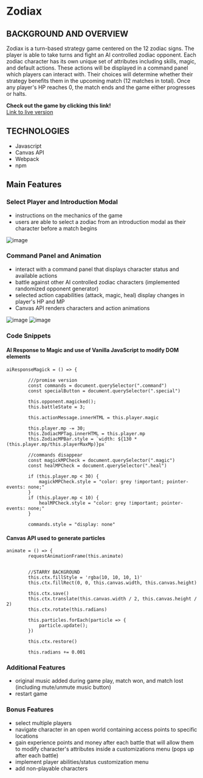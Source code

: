 # Zodiax

## BACKGROUND AND OVERVIEW
Zodiax is a turn-based strategy game centered on the 12 zodiac signs. The player is able to take turns and fight an AI controlled zodiac opponent. Each zodiac character has its own unique set of attributes including skills, magic, and default actions. These actions will be displayed in a command panel which players can interact with. Their choices will determine whether their strategy benefits them in the upcoming match (12 matches in total). Once any player's HP reaches 0, the match ends and the game either progresses or halts.

**Check out the game by clicking this link!**   
[Link to live version](https://mackzumarraga.github.io/Zodiax/)
      

## TECHNOLOGIES
- Javascript
- Canvas API
- Webpack
- npm


## Main Features  

### Select Player and Introduction Modal  
- instructions on the mechanics of the game  
- users are able to select a zodiac from an introduction modal as their character before a match begins  

![image](https://user-images.githubusercontent.com/86270564/154357804-c80a55c5-a8c5-4354-af1e-38fd59fa2e5c.png)


### Command Panel and Animation  
- interact with a command panel that displays character status and available actions	
- battle against other AI controlled zodiac characters (implemented randomized opponent generator)
- selected action capabilities (attack, magic, heal) display changes in player's HP and MP
- Canvas API renders characters and action animations  

![image](https://user-images.githubusercontent.com/86270564/154359447-95f2abc0-7161-4065-a530-58dee71b6ac2.png)
![image](https://user-images.githubusercontent.com/86270564/154359871-ed3748a5-c69c-4273-8cb7-1e7a9562c102.png)  

### Code Snippets  
#### AI Response to Magic and use of Vanilla JavaScript to modify DOM elements
```
aiResponseMagick = () => {

        ///promise version
        const commands = document.querySelector(".command")
        const specialButton = document.querySelector(".special")
        
        this.opponent.magicked();
        this.battleState = 3;

        this.actionMessage.innerHTML = this.player.magic

        this.player.mp -= 30;
        this.ZodiacMPTag.innerHTML = this.player.mp
        this.ZodiacMPBar.style = `width: ${130 * (this.player.mp/this.playerMaxMp)}px`

        //commands disappear
        const magickMPCheck = document.querySelector(".magic")
        const healMPCheck = document.querySelector(".heal")
        
        if (this.player.mp < 30) {
            magickMPCheck.style = "color: grey !important; pointer-events: none;"
        }
        if (this.player.mp < 10) {
            healMPCheck.style = "color: grey !important; pointer-events: none;"
        }

        commands.style = "display: none"
```  
#### Canvas API used to generate particles
```
animate = () => {
        requestAnimationFrame(this.animate)
        
  
        //STARRY BACKGROUND
        this.ctx.fillStyle = 'rgba(10, 10, 10, 1)'
        this.ctx.fillRect(0, 0, this.canvas.width, this.canvas.height)

        this.ctx.save()
        this.ctx.translate(this.canvas.width / 2, this.canvas.height / 2)
        this.ctx.rotate(this.radians)

        this.particles.forEach(particle => {
            particle.update();
        })

        this.ctx.restore()

        this.radians += 0.001
```  
	
### Additional Features
- original music added during game play, match won, and match lost (including mute/unmute music button)
- restart game  

### Bonus Features
- select multiple players
- navigate character in an open world containing access points to specific locations
- gain experience points and money after each battle that will allow them to modify character's attributes inside a customizations menu (pops up after each battle)
- implement player abilities/status customization menu 
- add non-playable characters
